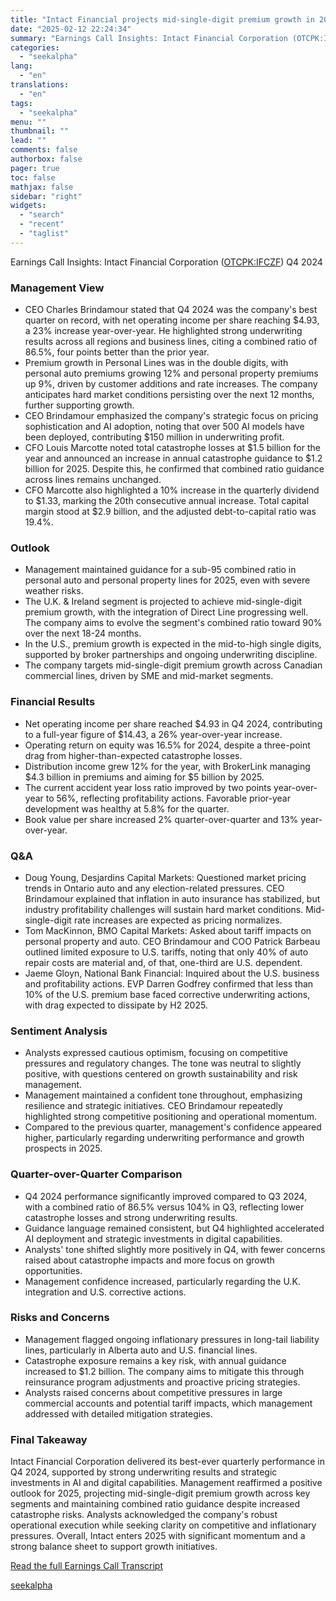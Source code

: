 ```yaml
---
title: "Intact Financial projects mid-single-digit premium growth in 2025 amid strong underwriting performance"
date: "2025-02-12 22:24:34"
summary: "Earnings Call Insights: Intact Financial Corporation (OTCPK:IFCZF) Q4 2024 Management View CEO Charles Brindamour stated that Q4 2024 was the company's best quarter on record, with net operating income per share reaching $4.93, a 23% increase year-over-year. He highlighted strong underwriting results across all regions and business lines, citing a..."
categories:
  - "seekalpha"
lang:
  - "en"
translations:
  - "en"
tags:
  - "seekalpha"
menu: ""
thumbnail: ""
lead: ""
comments: false
authorbox: false
pager: true
toc: false
mathjax: false
sidebar: "right"
widgets:
  - "search"
  - "recent"
  - "taglist"
---
```


Earnings Call Insights: Intact Financial Corporation ([OTCPK:IFCZF](https://seekingalpha.com/symbol/IFCZF "Intact Financial Corporation")) Q4 2024

### Management View

* CEO Charles Brindamour stated that Q4 2024 was the company's best quarter on record, with net operating income per share reaching $4.93, a 23% increase year-over-year. He highlighted strong underwriting results across all regions and business lines, citing a combined ratio of 86.5%, four points better than the prior year.
* Premium growth in Personal Lines was in the double digits, with personal auto premiums growing 12% and personal property premiums up 9%, driven by customer additions and rate increases. The company anticipates hard market conditions persisting over the next 12 months, further supporting growth.
* CEO Brindamour emphasized the company's strategic focus on pricing sophistication and AI adoption, noting that over 500 AI models have been deployed, contributing $150 million in underwriting profit.
* CFO Louis Marcotte noted total catastrophe losses at $1.5 billion for the year and announced an increase in annual catastrophe guidance to $1.2 billion for 2025. Despite this, he confirmed that combined ratio guidance across lines remains unchanged.
* CFO Marcotte also highlighted a 10% increase in the quarterly dividend to $1.33, marking the 20th consecutive annual increase. Total capital margin stood at $2.9 billion, and the adjusted debt-to-capital ratio was 19.4%.

### Outlook

* Management maintained guidance for a sub-95 combined ratio in personal auto and personal property lines for 2025, even with severe weather risks.
* The U.K. & Ireland segment is projected to achieve mid-single-digit premium growth, with the integration of Direct Line progressing well. The company aims to evolve the segment's combined ratio toward 90% over the next 18-24 months.
* In the U.S., premium growth is expected in the mid-to-high single digits, supported by broker partnerships and ongoing underwriting discipline.
* The company targets mid-single-digit premium growth across Canadian commercial lines, driven by SME and mid-market segments.

### Financial Results

* Net operating income per share reached $4.93 in Q4 2024, contributing to a full-year figure of $14.43, a 26% year-over-year increase.
* Operating return on equity was 16.5% for 2024, despite a three-point drag from higher-than-expected catastrophe losses.
* Distribution income grew 12% for the year, with BrokerLink managing $4.3 billion in premiums and aiming for $5 billion by 2025.
* The current accident year loss ratio improved by two points year-over-year to 56%, reflecting profitability actions. Favorable prior-year development was healthy at 5.8% for the quarter.
* Book value per share increased 2% quarter-over-quarter and 13% year-over-year.

### Q&A

* Doug Young, Desjardins Capital Markets: Questioned market pricing trends in Ontario auto and any election-related pressures. CEO Brindamour explained that inflation in auto insurance has stabilized, but industry profitability challenges will sustain hard market conditions. Mid-single-digit rate increases are expected as pricing normalizes.
* Tom MacKinnon, BMO Capital Markets: Asked about tariff impacts on personal property and auto. CEO Brindamour and COO Patrick Barbeau outlined limited exposure to U.S. tariffs, noting that only 40% of auto repair costs are material and, of that, one-third are U.S. dependent.
* Jaeme Gloyn, National Bank Financial: Inquired about the U.S. business and profitability actions. EVP Darren Godfrey confirmed that less than 10% of the U.S. premium base faced corrective underwriting actions, with drag expected to dissipate by H2 2025.

### Sentiment Analysis

* Analysts expressed cautious optimism, focusing on competitive pressures and regulatory changes. The tone was neutral to slightly positive, with questions centered on growth sustainability and risk management.
* Management maintained a confident tone throughout, emphasizing resilience and strategic initiatives. CEO Brindamour repeatedly highlighted strong competitive positioning and operational momentum.
* Compared to the previous quarter, management's confidence appeared higher, particularly regarding underwriting performance and growth prospects in 2025.

### Quarter-over-Quarter Comparison

* Q4 2024 performance significantly improved compared to Q3 2024, with a combined ratio of 86.5% versus 104% in Q3, reflecting lower catastrophe losses and strong underwriting results.
* Guidance language remained consistent, but Q4 highlighted accelerated AI deployment and strategic investments in digital capabilities.
* Analysts' tone shifted slightly more positively in Q4, with fewer concerns raised about catastrophe impacts and more focus on growth opportunities.
* Management confidence increased, particularly regarding the U.K. integration and U.S. corrective actions.

### Risks and Concerns

* Management flagged ongoing inflationary pressures in long-tail liability lines, particularly in Alberta auto and U.S. financial lines.
* Catastrophe exposure remains a key risk, with annual guidance increased to $1.2 billion. The company aims to mitigate this through reinsurance program adjustments and proactive pricing strategies.
* Analysts raised concerns about competitive pressures in large commercial accounts and potential tariff impacts, which management addressed with detailed mitigation strategies.

### Final Takeaway

Intact Financial Corporation delivered its best-ever quarterly performance in Q4 2024, supported by strong underwriting results and strategic investments in AI and digital capabilities. Management reaffirmed a positive outlook for 2025, projecting mid-single-digit premium growth across key segments and maintaining combined ratio guidance despite increased catastrophe risks. Analysts acknowledged the company's robust operational execution while seeking clarity on competitive and inflationary pressures. Overall, Intact enters 2025 with significant momentum and a strong balance sheet to support growth initiatives.

[Read the full Earnings Call Transcript](https://seekingalpha.com/symbol/IFCZF/earnings/transcripts)

[seekalpha](https://seekingalpha.com/news/4407127-intact-financial-projects-mid-single-digit-premium-growth-in-2025-amid-strong-underwriting)
